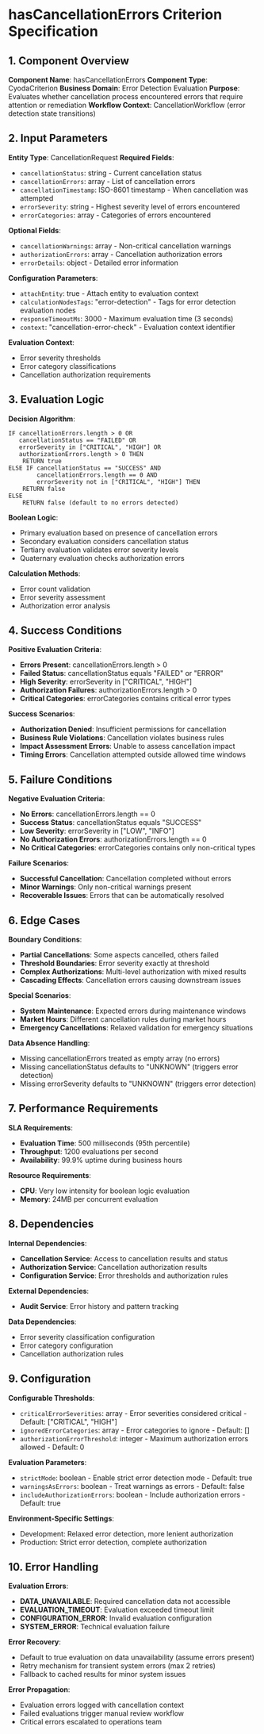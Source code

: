 # hasCancellationErrors Criterion Specification

## 1. Component Overview
**Component Name**: hasCancellationErrors
**Component Type**: CyodaCriterion
**Business Domain**: Error Detection Evaluation
**Purpose**: Evaluates whether cancellation process encountered errors that require attention or remediation
**Workflow Context**: CancellationWorkflow (error detection state transitions)

## 2. Input Parameters
**Entity Type**: CancellationRequest
**Required Fields**:
- `cancellationStatus`: string - Current cancellation status
- `cancellationErrors`: array - List of cancellation errors
- `cancellationTimestamp`: ISO-8601 timestamp - When cancellation was attempted
- `errorSeverity`: string - Highest severity level of errors encountered
- `errorCategories`: array - Categories of errors encountered

**Optional Fields**:
- `cancellationWarnings`: array - Non-critical cancellation warnings
- `authorizationErrors`: array - Cancellation authorization errors
- `errorDetails`: object - Detailed error information

**Configuration Parameters**:
- `attachEntity`: true - Attach entity to evaluation context
- `calculationNodesTags`: "error-detection" - Tags for error detection evaluation nodes
- `responseTimeoutMs`: 3000 - Maximum evaluation time (3 seconds)
- `context`: "cancellation-error-check" - Evaluation context identifier

**Evaluation Context**:
- Error severity thresholds
- Error category classifications
- Cancellation authorization requirements

## 3. Evaluation Logic
**Decision Algorithm**:
```
IF cancellationErrors.length > 0 OR
   cancellationStatus == "FAILED" OR
   errorSeverity in ["CRITICAL", "HIGH"] OR
   authorizationErrors.length > 0 THEN
    RETURN true
ELSE IF cancellationStatus == "SUCCESS" AND
        cancellationErrors.length == 0 AND
        errorSeverity not in ["CRITICAL", "HIGH"] THEN
    RETURN false
ELSE
    RETURN false (default to no errors detected)
```

**Boolean Logic**:
- Primary evaluation based on presence of cancellation errors
- Secondary evaluation considers cancellation status
- Tertiary evaluation validates error severity levels
- Quaternary evaluation checks authorization errors

**Calculation Methods**:
- Error count validation
- Error severity assessment
- Authorization error analysis

## 4. Success Conditions
**Positive Evaluation Criteria**:
- **Errors Present**: cancellationErrors.length > 0
- **Failed Status**: cancellationStatus equals "FAILED" or "ERROR"
- **High Severity**: errorSeverity in ["CRITICAL", "HIGH"]
- **Authorization Failures**: authorizationErrors.length > 0
- **Critical Categories**: errorCategories contains critical error types

**Success Scenarios**:
- **Authorization Denied**: Insufficient permissions for cancellation
- **Business Rule Violations**: Cancellation violates business rules
- **Impact Assessment Errors**: Unable to assess cancellation impact
- **Timing Errors**: Cancellation attempted outside allowed time windows

## 5. Failure Conditions
**Negative Evaluation Criteria**:
- **No Errors**: cancellationErrors.length == 0
- **Success Status**: cancellationStatus equals "SUCCESS"
- **Low Severity**: errorSeverity in ["LOW", "INFO"]
- **No Authorization Errors**: authorizationErrors.length == 0
- **No Critical Categories**: errorCategories contains only non-critical types

**Failure Scenarios**:
- **Successful Cancellation**: Cancellation completed without errors
- **Minor Warnings**: Only non-critical warnings present
- **Recoverable Issues**: Errors that can be automatically resolved

## 6. Edge Cases
**Boundary Conditions**:
- **Partial Cancellations**: Some aspects cancelled, others failed
- **Threshold Boundaries**: Error severity exactly at threshold
- **Complex Authorizations**: Multi-level authorization with mixed results
- **Cascading Effects**: Cancellation errors causing downstream issues

**Special Scenarios**:
- **System Maintenance**: Expected errors during maintenance windows
- **Market Hours**: Different cancellation rules during market hours
- **Emergency Cancellations**: Relaxed validation for emergency situations

**Data Absence Handling**:
- Missing cancellationErrors treated as empty array (no errors)
- Missing cancellationStatus defaults to "UNKNOWN" (triggers error detection)
- Missing errorSeverity defaults to "UNKNOWN" (triggers error detection)

## 7. Performance Requirements
**SLA Requirements**:
- **Evaluation Time**: 500 milliseconds (95th percentile)
- **Throughput**: 1200 evaluations per second
- **Availability**: 99.9% uptime during business hours

**Resource Requirements**:
- **CPU**: Very low intensity for boolean logic evaluation
- **Memory**: 24MB per concurrent evaluation

## 8. Dependencies
**Internal Dependencies**:
- **Cancellation Service**: Access to cancellation results and status
- **Authorization Service**: Cancellation authorization results
- **Configuration Service**: Error thresholds and authorization rules

**External Dependencies**:
- **Audit Service**: Error history and pattern tracking

**Data Dependencies**:
- Error severity classification configuration
- Error category configuration
- Cancellation authorization rules

## 9. Configuration
**Configurable Thresholds**:
- `criticalErrorSeverities`: array - Error severities considered critical - Default: ["CRITICAL", "HIGH"]
- `ignoredErrorCategories`: array - Error categories to ignore - Default: []
- `authorizationErrorThreshold`: integer - Maximum authorization errors allowed - Default: 0

**Evaluation Parameters**:
- `strictMode`: boolean - Enable strict error detection mode - Default: true
- `warningsAsErrors`: boolean - Treat warnings as errors - Default: false
- `includeAuthorizationErrors`: boolean - Include authorization errors - Default: true

**Environment-Specific Settings**:
- Development: Relaxed error detection, more lenient authorization
- Production: Strict error detection, complete authorization

## 10. Error Handling
**Evaluation Errors**:
- **DATA_UNAVAILABLE**: Required cancellation data not accessible
- **EVALUATION_TIMEOUT**: Evaluation exceeded timeout limit
- **CONFIGURATION_ERROR**: Invalid evaluation configuration
- **SYSTEM_ERROR**: Technical evaluation failure

**Error Recovery**:
- Default to true evaluation on data unavailability (assume errors present)
- Retry mechanism for transient system errors (max 2 retries)
- Fallback to cached results for minor system issues

**Error Propagation**:
- Evaluation errors logged with cancellation context
- Failed evaluations trigger manual review workflow
- Critical errors escalated to operations team
